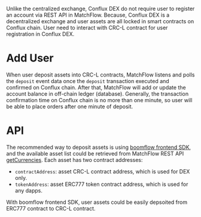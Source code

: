 Unlike the centralized exchange, Conflux DEX do not require user to register an account via REST API in MatchFlow. Because, Conflux DEX is a decentralized exchange and user assets are all locked in smart contracts on Conflux chain. User need to interact with CRC-L contract for user registration in Conflux DEX.

# Add User
When user deposit assets into CRC-L contracts, MatchFlow listens and polls the `deposit` event data once the `deposit` transaction executed and confirmed on Conflux chain. After that, MatchFlow will add or update the account balance in off-chain ledger (database). Generally, the transaction confirmation time on Conflux chain is no more than one minute, so user will be able to place orders after one minute of deposit.

# API
The recommended way to deposit assets is using [boomflow frontend SDK](https://www.npmjs.com/package/boomflow-frontend), and the available asset list could be retrieved from MatchFlow REST API <a href="../conflux-dex-api.html#_get_currencies" target="_blank">getCurrencies</a>. Each asset has two contract addresses:

- `contractAddress`: asset CRC-L contract address, which is used for DEX only.
- `tokenAddress`: asset ERC777 token contract address, which is used for any dapps.

With boomflow frontend SDK, user assets could be easily depsoited from ERC777 contract to CRC-L contract.